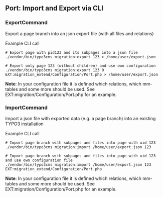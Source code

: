 ## Port: Import and Export via CLI

### ExportCommand

Export a page branch into an json export file (with all files and relations)

Example CLI call

```
# Export page with pid123 and its subpages into a json file
./vendor/bin/typo3cms migration:export 123 > /home/user/export.json

# Export only page 123 (without children) and use own configuration
./vendor/bin/typo3cms migration:export 123 0 EXT:migration_extend/Configuration/Port.php > /home/user/export.json
```

**Note**: In your configuration file it is defined which relations, which mm-tables and some more should be used. See EXT:migration/Configuration/Port.php for an example.

### ImportCommand

Import a json file with exported data (e.g. a page branch) into an existing TYPO3 installation

Example CLI call

```
# Import page branch with subpages and files into page with uid 123
./vendor/bin/typo3cms migration:import /home/user/export.json 123

# Import page branch with subpages and files into page with uid 123 and use own configuration file
./vendor/bin/typo3cms migration:import /home/user/export.json 123 EXT:migration_extend/Configuration/Port.php
```

**Note**: In your configuration file it is defined which relations, which mm-tables and some more should be used. See EXT:migration/Configuration/Port.php for an example.
